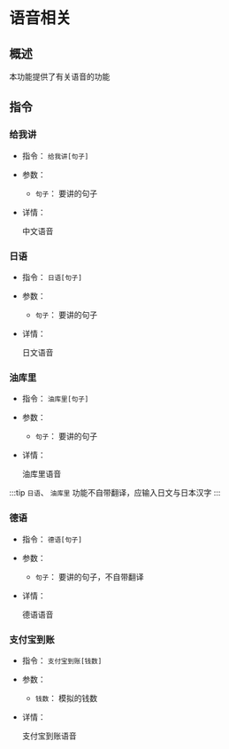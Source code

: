 # 语音相关

## 概述

本功能提供了有关语音的功能

## 指令

### 给我讲

- 指令： `给我讲[句子]`

- 参数：

  - `句子`： 要讲的句子

- 详情：

  中文语音

### 日语

- 指令： `日语[句子]`

- 参数：

  - `句子`： 要讲的句子

- 详情：

  日文语音

### 油库里

- 指令： `油库里[句子]`

- 参数：

  - `句子`： 要讲的句子

- 详情：

  油库里语音

:::tip
`日语`、 `油库里` 功能不自带翻译，应输入日文与日本汉字
:::

### 德语

- 指令： `德语[句子]`

- 参数：

  - `句子`： 要讲的句子，不自带翻译

- 详情：

  德语语音


### 支付宝到账

- 指令： `支付宝到账[钱数]`

- 参数：

  - `钱数`： 模拟的钱数

- 详情：

  支付宝到账语音
